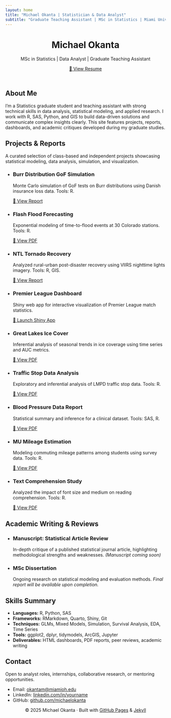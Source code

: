```yaml
---
layout: home
title: "Michael Okanta | Statistician & Data Analyst"
subtitle: "Graduate Teaching Assistant | MSc in Statistics | Miami University"
---
```


<header class="hero">
  <h1>Michael Okanta</h1>
  <p>MSc in Statistics | Data Analyst | Graduate Teaching Assistant</p>
  <a href="/resume" class="button">📄 View Resume</a>
</header>

<section class="intro">
  <h2>About Me</h2>
  <p>
    I’m a Statistics graduate student and teaching assistant with strong technical skills in data analysis, statistical modeling, and applied research. I work with R, SAS, Python, and GIS to build data-driven solutions and communicate complex insights clearly. This site features projects, reports, dashboards, and academic critiques developed during my graduate studies.
  </p>
</section>

<section class="projects">
  <h2>Projects & Reports</h2>
  <p>A curated selection of class-based and independent projects showcasing statistical modeling, data analysis, simulation, and visualization.</p>
  <ul>
    <li>
      <h3>Burr Distribution GoF Simulation</h3>
      <p>Monte Carlo simulation of GoF tests on Burr distributions using Danish insurance loss data. Tools: R.</p>
      <a href="/projects/burr-distribution/burr_report.html" target="_blank">🔗 View Report</a>
    </li>
    <li>
      <h3>Flash Flood Forecasting</h3>
      <p>Exponential modeling of time-to-flood events at 30 Colorado stations. Tools: R.</p>
      <a href="/projects/flash-flood/flash_flood_modeling.pdf" target="_blank">🔗 View PDF</a>
    </li>
    <li>
      <h3>NTL Tornado Recovery</h3>
      <p>Analyzed rural-urban post-disaster recovery using VIIRS nighttime lights imagery. Tools: R, GIS.</p>
      <a href="/projects/ntl-tornado-recovery/ntl_recovery_report.html" target="_blank">🔗 View Report</a>
    </li>
    <li>
      <h3>Premier League Dashboard</h3>
      <p>Shiny web app for interactive visualization of Premier League match statistics.</p>
      <a href="https://michael-okanta.shinyapps.io/PREMIER_LEAGUE_VISUALIZATION/" target="_blank">🔗 Launch Shiny App</a>
    </li>
    <li>
      <h3>Great Lakes Ice Cover</h3>
      <p>Inferential analysis of seasonal trends in ice coverage using time series and AUC metrics.</p>
      <a href="/projects/great-lakes-ice/ice_cover_analysis.pdf" target="_blank">🔗 View PDF</a>
    </li>
    <li>
      <h3>Traffic Stop Data Analysis</h3>
      <p>Exploratory and inferential analysis of LMPD traffic stop data. Tools: R.</p>
      <a href="/projects/lmpd-stops/lmpd_report.pdf" target="_blank">🔗 View PDF</a>
    </li>
    <li>
      <h3>Blood Pressure Data Report</h3>
      <p>Statistical summary and inference for a clinical dataset. Tools: SAS, R.</p>
      <a href="https://github.com/user-attachments/files/19478467/annotated-FINAL-PRESSURE-ANALYSIS.pdf" target="_blank">🔗 View PDF</a>
    </li>
    <li>
      <h3>MU Mileage Estimation</h3>
      <p>Modeling commuting mileage patterns among students using survey data. Tools: R.</p>
      <a href="/projects/mileage-estimation/mileage_modeling.pdf" target="_blank">🔗 View PDF</a>
    </li>
    <li>
      <h3>Text Comprehension Study</h3>
      <p>Analyzed the impact of font size and medium on reading comprehension. Tools: R.</p>
      <a href="/projects/text-study/comprehension_analysis.pdf" target="_blank">🔗 View PDF</a>
    </li>
  </ul>
</section>

<section class="writing">
  <h2>Academic Writing & Reviews</h2>
  <ul>
    <li>
      <h3>Manuscript: Statistical Article Review</h3>
      <p>In-depth critique of a published statistical journal article, highlighting methodological strengths and weaknesses. <em>(Manuscript coming soon)</em></p>
    </li>
    <li>
      <h3>MSc Dissertation</h3>
      <p>Ongoing research on statistical modeling and evaluation methods. <em>Final report will be available upon completion.</em></p>
    </li>
  </ul>
</section>

<section class="skills">
  <h2>Skills Summary</h2>
  <ul>
    <li><strong>Languages:</strong> R, Python, SAS</li>
    <li><strong>Frameworks:</strong> RMarkdown, Quarto, Shiny, Git</li>
    <li><strong>Techniques:</strong> GLMs, Mixed Models, Simulation, Survival Analysis, EDA, Time Series</li>
    <li><strong>Tools:</strong> ggplot2, dplyr, tidymodels, ArcGIS, Jupyter</li>
    <li><strong>Deliverables:</strong> HTML dashboards, PDF reports, peer reviews, academic writing</li>
  </ul>
</section>

<section class="contact">
  <h2>Contact</h2>
  <p>Open to analyst roles, internships, collaborative research, or mentoring opportunities.</p>
  <ul>
    <li>Email: <a href="mailto:okantam@miamioh.edu">okantam@miamioh.edu</a></li>
    <li>LinkedIn: <a href="https://linkedin.com/in/yourname">linkedin.com/in/yourname</a></li>
    <li>GitHub: <a href="https://github.com/michaelokanta">github.com/michaelokanta</a></li>
  </ul>
</section>

<footer>
  <p style="text-align: center;">© 2025 Michael Okanta · Built with <a href="https://pages.github.com/">GitHub Pages</a> & <a href="https://jekyllrb.com/">Jekyll</a></p>
</footer>
